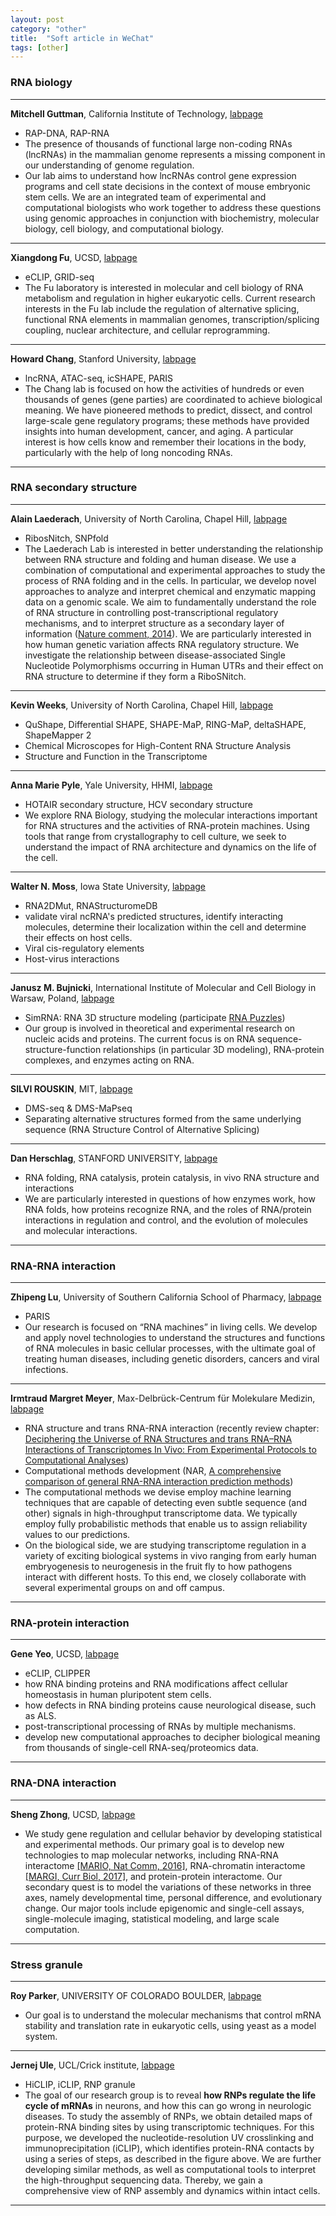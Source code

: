 ```yaml
---
layout: post
category: "other"
title:  "Soft article in WeChat"
tags: [other]
---
```


### RNA biology

---------------------------

**Mitchell Guttman**, California Institute of Technology, [labpage](http://guttmanlab.caltech.edu/index.php)

* RAP-DNA, RAP-RNA
* The presence of thousands of functional large non-coding RNAs (lncRNAs) in the mammalian genome represents a missing component in our understanding of genome regulation.
* Our lab aims to understand how lncRNAs control gene expression programs and cell state decisions in the context of mouse embryonic stem cells. We are an integrated team of experimental and computational biologists who work together to address these questions using genomic approaches in conjunction with biochemistry, molecular biology, cell biology, and computational biology.

---------------------------

**Xiangdong Fu**, UCSD, [labpage](http://cmm.ucsd.edu/fu/)

* eCLIP, GRID-seq
* The Fu laboratory is interested in molecular and cell biology of RNA metabolism and regulation in higher eukaryotic cells. Current research interests in the Fu lab include the regulation of alternative splicing, functional RNA elements in mammalian genomes, transcription/splicing coupling, nuclear architecture, and cellular reprogramming.

---------------------------

**Howard Chang**, Stanford University, [labpage](http://changlab.stanford.edu/)

* lncRNA, ATAC-seq, icSHAPE, PARIS
* The Chang lab is focused on how the activities of hundreds or even thousands of genes (gene parties) are coordinated to achieve biological meaning. We have pioneered methods to predict, dissect, and control large-scale gene regulatory programs; these methods have provided insights into human development, cancer, and aging. A particular interest is how cells know and remember their locations in the body, particularly with the help of long noncoding RNAs.

---------------------------

### RNA secondary structure

---------------------------

**Alain Laederach**, University of North Carolina, Chapel Hill, [labpage](https://ribosnitch.bio.unc.edu/research/)

* RibosNitch, SNPfold
* The Laederach Lab is interested in better understanding the relationship between RNA structure and folding and human disease. We use a combination of computational and experimental approaches to study the process of RNA folding and in the cells. In particular, we develop novel approaches to analyze and interpret chemical and enzymatic mapping data on a genomic scale. We aim to fundamentally understand the role of RNA structure in controlling post-transcriptional regulatory mechanisms, and to interpret structure as a secondary layer of information ([Nature comment, 2014](http://www.nature.com/nature/journal/v505/n7485/full/505621a.html)).  We are particularly interested in how human genetic variation affects RNA regulatory structure. We investigate the relationship between disease-associated Single Nucleotide Polymorphisms occurring in Human UTRs and their effect on RNA structure to determine if they form a RiboSNitch.

---------------------------

**Kevin Weeks**, University of North Carolina, Chapel Hill, [labpage](https://weeks.chem.unc.edu/)

* QuShape, Differential SHAPE, SHAPE-MaP, RING-MaP, deltaSHAPE, ShapeMapper 2
* Chemical Microscopes for High-Content RNA Structure Analysis
* Structure and Function in the Transcriptome

---------------------------

**Anna Marie Pyle**, Yale University, HHMI, [labpage](https://pylelab.org/)

* HOTAIR secondary structure, HCV secondary structure
* We explore RNA Biology, studying the molecular interactions important for RNA structures and the activities of RNA-protein machines.  Using tools that range from crystallography to cell culture, we seek to understand the impact of RNA architecture and dynamics on the life of the cell. 

---------------------------

**Walter N. Moss**, Iowa State University, [labpage](http://www.mosslab.org/)

* RNA2DMut, RNAStructuromeDB
* validate viral ncRNA's predicted structures, identify interacting molecules, determine their localization within the cell and determine their effects on host cells.
* Viral cis-regulatory elements
* Host-virus interactions

---------------------------

**Janusz M. Bujnicki**, International Institute of Molecular and Cell Biology in Warsaw, Poland, [labpage](http://genesilico.pl/)

* SimRNA: RNA 3D structure modeling (participate [RNA Puzzles](http://www.rnapuzzles.org/))
* Our group is involved in theoretical and experimental research on nucleic acids and proteins. The current focus is on RNA sequence-structure-function relationships (in particular 3D modeling), RNA-protein complexes, and enzymes acting on RNA.

---------------------------

**SILVI ROUSKIN**, MIT, [labpage](https://www.rouskinlab.com/)

* DMS-seq & DMS-MaPseq
* Separating alternative structures formed from the same underlying sequence (RNA Structure Control of Alternative Splicing)

---------------------------

**Dan Herschlag**, STANFORD UNIVERSITY, [labpage](http://herschlaglab.stanford.edu/)

* RNA folding, RNA catalysis, protein catalysis, in vivo RNA structure and interactions
* We are particularly interested in questions of how enzymes work, how RNA folds, how proteins recognize RNA, and the roles of RNA/protein interactions in regulation and control, and the evolution of molecules and molecular interactions.

---------------------------

### RNA-RNA interaction

---------------------------

**Zhipeng Lu**, University of Southern California School of Pharmacy, [labpage](https://zhipenglulab.org/)

* PARIS
* Our research is focused on “RNA machines” in living cells. We develop and apply novel technologies to understand the structures and functions of RNA molecules in basic cellular processes, with the ultimate goal of treating human diseases, including genetic disorders, cancers and viral infections.

---------------------------

**Irmtraud Margret Meyer**, Max-Delbrück-Centrum für Molekulare Medizin, [labpage](https://www.mdc-berlin.de/meyer)

* RNA structure and trans RNA-RNA interaction (recently review chapter: [Deciphering the Universe of RNA Structures and trans RNA–RNA Interactions of Transcriptomes In Vivo: From Experimental Protocols to Computational Analyses](https://link.springer.com/chapter/10.1007/978-3-319-92967-5_9))
* Computational methods development (NAR, [A comprehensive comparison of general RNA-RNA interaction prediction methods](https://www.ncbi.nlm.nih.gov/pubmed/26673718))
* The computational methods we devise employ machine learning techniques that are capable of detecting even subtle sequence (and other) signals in high-throughput transcriptome data. We typically employ fully probabilistic methods that enable us to assign reliability values to our predictions.
* On the biological side, we are studying transcriptome regulation in a variety of exciting biological systems in vivo ranging from early human embryogenesis to neurogenesis in the fruit fly to how pathogens interact with different hosts. To this end, we closely collaborate with several experimental groups on and off campus. 

---------------------------


### RNA-protein interaction

---------------------------

**Gene Yeo**, UCSD, [labpage](https://yeolab.github.io/)

* eCLIP, CLIPPER
* how RNA binding proteins and RNA modifications affect cellular homeostasis in human pluripotent stem cells.
* how defects in RNA binding proteins cause neurological disease, such as ALS.
* post-transcriptional processing of RNAs by multiple mechanisms.
* develop new computational approaches to decipher biological meaning from thousands of single-cell RNA-seq/proteomics data.

---------------------------

### RNA-DNA interaction

---------------------------

**Sheng Zhong**, UCSD, [labpage](http://systemsbio.ucsd.edu/index.html)

* We study gene regulation and cellular behavior by developing statistical and experimental methods. Our primary goal is to develop new technologies to map molecular networks, including RNA-RNA interactome [[MARIO, Nat Comm, 2016]](http://www.nature.com/articles/ncomms12023), RNA-chromatin interactome [[MARGI, Curr Biol, 2017]](http://www.cell.com/current-biology/fulltext/S0960-9822(17)30011-8), and protein-protein interactome. Our secondary quest is to model the variations of these networks in three axes, namely developmental time, personal difference, and evolutionary change. Our major tools include epigenomic and single-cell assays, single-molecule imaging, statistical modeling, and large scale computation.

---------------------------

### Stress granule

---------------------------

**Roy Parker**, UNIVERSITY OF COLORADO BOULDER, [labpage](https://www.colorado.edu/lab/parkergroup/)

* Our goal is to understand the molecular mechanisms that control mRNA stability and translation rate in eukaryotic cells, using yeast as a model system.

---------------------------

**Jernej Ule**, UCL/Crick institute, [labpage](http://www.ulelab.info/index.php)

* HiCLIP, iCLIP, RNP granule
* The goal of our research group is to reveal **how RNPs regulate the life cycle of mRNAs** in neurons, and how this can go wrong in neurologic diseases. To study the assembly of RNPs, we obtain detailed maps of protein-RNA binding sites by using transcriptomic techniques. For this purpose, we developed the nucleotide-resolution UV crosslinking and immunoprecipitation (iCLIP), which identifies protein-RNA contacts by using a series of steps, as described in the figure above. We are further developing similar methods, as well as computational tools to interpret the high-throughput sequencing data. Thereby, we gain a comprehensive view of RNP assembly and dynamics within intact cells.

---------------------------

